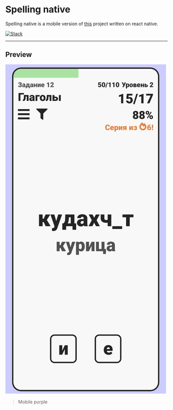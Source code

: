 # Spelling native
  
Spelling native is a mobile version of [this](https://github.com/Gjils/spelling-game) project written on react native.

[![Stack](https://skillicons.dev/icons?i=react)](https://skillicons.dev)

***

## Preview

![Mobile purple](https://github.com/Gjils/spelling-game-native/blob/main/preview/mobile-purple.jpg) 
  
> Mobile purple

